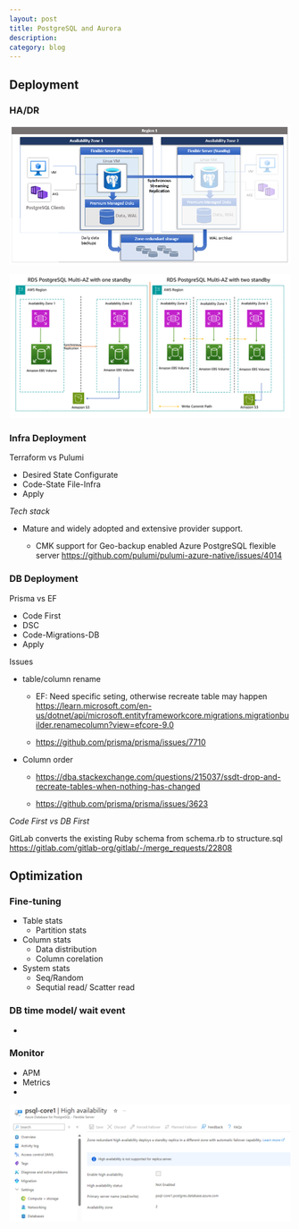 ```yaml
---
layout: post
title: PostgreSQL and Aurora 
description: 
category: blog
---
```

## Deployment
### HA/DR
![Azure PostgreSQL HA](/images/psql/Azure-PSQL-concepts-zone-redundant-high-availability-architecture.png)

![AWS RDS PostgreSQL HA](/images/psql/RDS-PostgreSQL-Multi-AZ-architecture-with-one-standby-and-two-standbys.png)

### Infra Deployment
Terraform vs Pulumi 
- Desired State Configurate
- Code-State File-Infra
- Apply


*Tech stack*

- Mature and widely adopted and extensive provider support.

    - CMK support for Geo-backup enabled Azure PostgreSQL flexible server
    https://github.com/pulumi/pulumi-azure-native/issues/4014

### DB Deployment
Prisma vs EF 
- Code First
- DSC
- Code-Migrations-DB
- Apply

Issues

- table/column rename

    - EF: Need specific seting, otherwise recreate table may happen
    https://learn.microsoft.com/en-us/dotnet/api/microsoft.entityframeworkcore.migrations.migrationbuilder.renamecolumn?view=efcore-9.0

    - https://github.com/prisma/prisma/issues/7710

- Column order
    - https://dba.stackexchange.com/questions/215037/ssdt-drop-and-recreate-tables-when-nothing-has-changed

    - https://github.com/prisma/prisma/issues/3623


*Code First vs DB First*

GitLab converts the existing Ruby schema from schema.rb to structure.sql
https://gitlab.com/gitlab-org/gitlab/-/merge_requests/22808




## Optimization

### Fine-tuning
- Table stats
    - Partition stats
- Column stats 
    - Data distribution
    - Column corelation
- System stats
    - Seq/Random
    - Sequtial read/ Scatter read 

### DB time model/ wait event
- 
### Monitor
- APM
- Metrics
- 


![alt text](/images/psql/psql-dr-promote-oldprimary-ha.png)


[BeiYuu]:    http://beiyuu.com  "BeiYuu"
